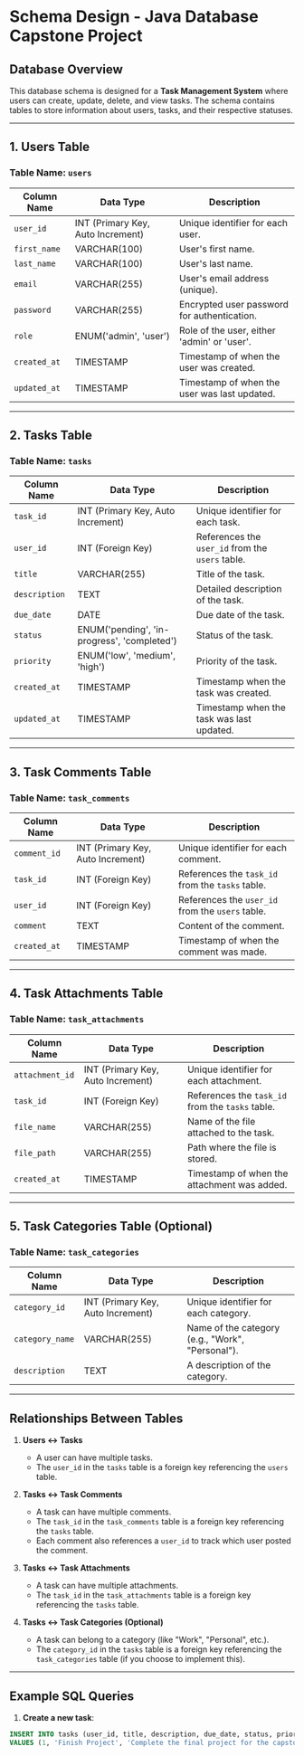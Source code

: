 # Schema Design - Java Database Capstone Project

## Database Overview

This database schema is designed for a **Task Management System** where users can create, update, delete, and view tasks. The schema contains tables to store information about users, tasks, and their respective statuses.

---

## 1. Users Table

### Table Name: `users`

| Column Name    | Data Type     | Description                                    |
|----------------|---------------|------------------------------------------------|
| `user_id`      | INT (Primary Key, Auto Increment) | Unique identifier for each user. |
| `first_name`   | VARCHAR(100)   | User's first name.                             |
| `last_name`    | VARCHAR(100)   | User's last name.                              |
| `email`        | VARCHAR(255)   | User's email address (unique).                 |
| `password`     | VARCHAR(255)   | Encrypted user password for authentication.    |
| `role`         | ENUM('admin', 'user') | Role of the user, either 'admin' or 'user'. |
| `created_at`   | TIMESTAMP      | Timestamp of when the user was created.        |
| `updated_at`   | TIMESTAMP      | Timestamp of when the user was last updated.   |

---

## 2. Tasks Table

### Table Name: `tasks`

| Column Name    | Data Type     | Description                                    |
|----------------|---------------|------------------------------------------------|
| `task_id`      | INT (Primary Key, Auto Increment) | Unique identifier for each task. |
| `user_id`      | INT (Foreign Key) | References the `user_id` from the `users` table. |
| `title`        | VARCHAR(255)   | Title of the task.                             |
| `description`  | TEXT           | Detailed description of the task.              |
| `due_date`     | DATE           | Due date of the task.                          |
| `status`       | ENUM('pending', 'in-progress', 'completed') | Status of the task. |
| `priority`     | ENUM('low', 'medium', 'high') | Priority of the task. |
| `created_at`   | TIMESTAMP      | Timestamp when the task was created.           |
| `updated_at`   | TIMESTAMP      | Timestamp when the task was last updated.      |

---

## 3. Task Comments Table

### Table Name: `task_comments`

| Column Name    | Data Type     | Description                                    |
|----------------|---------------|------------------------------------------------|
| `comment_id`   | INT (Primary Key, Auto Increment) | Unique identifier for each comment. |
| `task_id`      | INT (Foreign Key) | References the `task_id` from the `tasks` table. |
| `user_id`      | INT (Foreign Key) | References the `user_id` from the `users` table. |
| `comment`      | TEXT           | Content of the comment.                        |
| `created_at`   | TIMESTAMP      | Timestamp of when the comment was made.        |

---

## 4. Task Attachments Table

### Table Name: `task_attachments`

| Column Name    | Data Type     | Description                                    |
|----------------|---------------|------------------------------------------------|
| `attachment_id`| INT (Primary Key, Auto Increment) | Unique identifier for each attachment. |
| `task_id`      | INT (Foreign Key) | References the `task_id` from the `tasks` table. |
| `file_name`    | VARCHAR(255)   | Name of the file attached to the task.         |
| `file_path`    | VARCHAR(255)   | Path where the file is stored.                 |
| `created_at`   | TIMESTAMP      | Timestamp of when the attachment was added.    |

---

## 5. Task Categories Table (Optional)

### Table Name: `task_categories`

| Column Name    | Data Type     | Description                                    |
|----------------|---------------|------------------------------------------------|
| `category_id`  | INT (Primary Key, Auto Increment) | Unique identifier for each category. |
| `category_name`| VARCHAR(255)   | Name of the category (e.g., "Work", "Personal"). |
| `description`  | TEXT           | A description of the category.                 |

---

## Relationships Between Tables

1. **Users ↔ Tasks**
   - A user can have multiple tasks.
   - The `user_id` in the `tasks` table is a foreign key referencing the `users` table.

2. **Tasks ↔ Task Comments**
   - A task can have multiple comments.
   - The `task_id` in the `task_comments` table is a foreign key referencing the `tasks` table.
   - Each comment also references a `user_id` to track which user posted the comment.

3. **Tasks ↔ Task Attachments**
   - A task can have multiple attachments.
   - The `task_id` in the `task_attachments` table is a foreign key referencing the `tasks` table.

4. **Tasks ↔ Task Categories (Optional)**
   - A task can belong to a category (like "Work", "Personal", etc.).
   - The `category_id` in the `tasks` table is a foreign key referencing the `task_categories` table (if you choose to implement this).

---

## Example SQL Queries

1. **Create a new task**:

```sql
INSERT INTO tasks (user_id, title, description, due_date, status, priority, created_at)
VALUES (1, 'Finish Project', 'Complete the final project for the capstone course.', '2025-10-10', 'pending', 'high', NOW());

